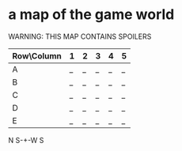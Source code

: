 # a map of the game world
WARNING: THIS MAP CONTAINS SPOILERS

Row\Column | 1 | 2 | 3 | 4 | 5
-----------|---|---|---|---|--
A          | _ | _ | _ | _ | _
B          | _ | _ | _ | _ | _
C          | _ | _ | _ | _ | _
D          | _ | _ | _ | _ | _
E          | _ | _ | _ | _ | _

  N
S-+-W
  S
